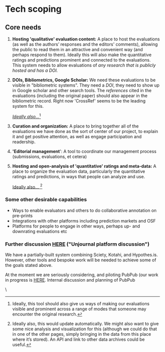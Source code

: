 # Tech scoping

## Core needs

1. **Hosting 'qualitative' evaluation content:** A place to host the evaluations (as well as the authors’ responses and the editors' comments), allowing the public to read them in an attractive and convenient way (and perhaps respond to them).  Ideally this will also make the quantitative ratings and predictions prominent and connected to the evaluations. This system needs to allow evaluations of _any research that is publicly hosted and has a DOI._
2.  **DOIs, Bibliometrics, Google Scholar:** We need these evaluations to be visible in "bibliometric systems". They need a _DOI_, they need to show up in Google scholar and other search tools. The _references_ cited in the evaluations (including the original paper) should also appear in the bibliometric record. Right now 'CrossRef' seems to be the leading system for this.

    [_Ideally also..._](#user-content-fn-1)[^1]
3. **Curation and organization:** A place to bring together all of the evaluations we have done as the sort of center of our project, to explain it and get positive attention, as well as engage participation and readership.
4. **'Editorial management**':  A tool to coordinate our management process (submissions, evaluations, et cetera)
5.  **Hosting and open-analysis of 'quantitative' ratings and meta-data:** A place to organize the evaluation data, particularly the quantitative ratings and predictions, in ways that people can analyze and use.

    [Ideally also... ](#user-content-fn-2)[^2]&#x20;

### Some other desirable capabilities

* Ways to enable evaluators and others to do collaborative annotation on pre-prints
* Integrations with other platforms including prediction markets and OSF
* Platforms for people to engage in other ways, perhaps up- and downrating evaluations etc

### Further discussion [HERE](https://docs.google.com/document/d/1DMoliF6aDrX76zKaZMWWCckNBgaG1XLTJ3p51Mz-R6Y/edit#heading=h.2x6lqmpl319) ("Unjournal platform discussion")

We have a partially-built system combining Sciety, Kotahi, and Hypothes.is. However, other tools and bespoke work will be needed to achieve some of the goals stated above.

At the moment we are seriously considering, and piloting PubPub (our work in progress is [HERE](https://unjournal.pubpub.org/dash/impact). Internal discussion and planning of PubPub&#x20;



\


[^1]: Ideally, this tool should also give us ways of making our evaluations visible and prominent across a range of modes that someone may encounter the original research.

[^2]: Ideally also, this would update automatically. We might also want to give some nice analysis and visualization for this (although we could do that in one of the other pages, simply bringing in the data from this place where it’s stored). An API and link to other data archives could be useful.

